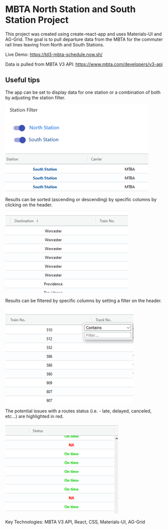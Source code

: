 # MBTA North Station and South Station Project

This project was created using create-react-app and uses Materials-UI and AG-Grid. The goal is to pull departure data from the MBTA for the commuter rail lines leaving from North and South Stations.

Live Demo: https://td3-mbta-schedule.now.sh/

Data is pulled from MBTA V3 API: https://www.mbta.com/developers/v3-api
 

## Useful tips

The app can be set to display data for one station or a combination of both by adjusting the station filter.

![Alt text](./readme_images/stationFilter.png "Screen Shots")&nbsp;&nbsp;&nbsp;&nbsp;

Results can be sorted (ascending or descending) by specific columns by clicking on the header.

![Alt text](./readme_images/columnSort.png "Screen Shots")&nbsp;&nbsp;&nbsp;&nbsp;
 
Results can be filtered by specific columns by setting a filter on the header.

![Alt text](./readme_images/columnFilter.png "Screen Shots")&nbsp;&nbsp;&nbsp;&nbsp;

The potential issues with a routes status (i.e. - late, delayed, canceled, etc...) are highlighted in red.

![Alt text](./readme_images/status.png "Screen Shots")&nbsp;&nbsp;&nbsp;&nbsp;

Key Technologies:
MBTA V3 API,
React,
CSS,
Materials-UI,
AG-Grid
